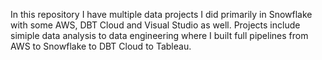 In this repository I have multiple data projects I did primarily in Snowflake with some AWS, DBT Cloud and Visual Studio as well. Projects include simiple data analysis to data engineering where I built full pipelines from AWS to Snowflake to DBT Cloud to Tableau.

